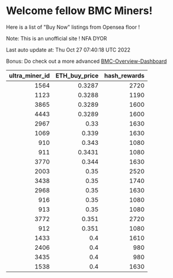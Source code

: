 # Welcome fellow BMC Miners!
Here is a list of "Buy Now" listings from Opensea floor !

Note: This is an unofficial site ! NFA DYOR

Last auto update at: Thu Oct 27 07:40:18 UTC 2022

Bonus: Do check out a more advanced [BMC-Overview-Dashboard](https://dune.com/defifunk/BMC-Overview-Dashboard)


|   ultra_miner_id |   ETH_buy_price |   hash_rewards |
|-----------------:|----------------:|---------------:|
|             1564 |          0.3287 |           2720 |
|             1123 |          0.3288 |           1190 |
|             3865 |          0.3289 |           1600 |
|             4443 |          0.3289 |           1600 |
|             2967 |          0.33   |           1630 |
|             1069 |          0.339  |           1630 |
|              910 |          0.343  |           1080 |
|              911 |          0.3431 |           1080 |
|             3770 |          0.344  |           1630 |
|             2003 |          0.35   |           2520 |
|             3438 |          0.35   |           1740 |
|             2968 |          0.35   |           1630 |
|              916 |          0.35   |           1080 |
|              913 |          0.35   |           1080 |
|             3772 |          0.351  |           2720 |
|              912 |          0.351  |           1080 |
|             1433 |          0.4    |           1610 |
|             2406 |          0.4    |            980 |
|             3435 |          0.4    |            980 |
|             1538 |          0.4    |           1630 |